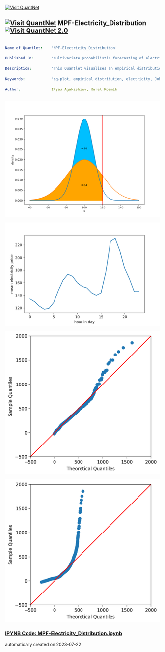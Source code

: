 [<img src="https://github.com/QuantLet/Styleguide-and-FAQ/blob/master/pictures/banner.png" width="1100" alt="Visit QuantNet">](http://quantlet.de/)

## [<img src="https://github.com/QuantLet/Styleguide-and-FAQ/blob/master/pictures/qloqo.png" alt="Visit QuantNet">](http://quantlet.de/) **MPF-Electricity_Distribution** [<img src="https://github.com/QuantLet/Styleguide-and-FAQ/blob/master/pictures/QN2.png" width="60" alt="Visit QuantNet 2.0">](http://quantlet.de/)

```yaml

Name of Quantlet:    'MPF-Electricity_Distribution'

Published in:        'Multivariate probabilistic forecasting of electricity prices with trading applications'

Description:         'This Quantlet visualises an empirical distribution of three electricity prices: day ahead auctions NordPool and EPEX, and system prices. The code reproduces Figures 2, 3, 5 and 6 of the manuscript. Data is not provided due to NDA.'

Keywords:            'qq-plot, empirical distribution, electricity, JohnsonSU, normal distribution, histogram'

Author:              Ilyas Agakishiev, Karel Kozmík



```

![Picture1](distributions.png)

![Picture2](hour_price.png)

![Picture3](johnsonqq.png)

![Picture4](normqq.png)

### [IPYNB Code: MPF-Electricity_Distribution.ipynb](MPF-Electricity_Distribution.ipynb)


automatically created on 2023-07-22